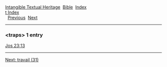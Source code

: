 [Intangible Textual Heritage](../../index)  [Bible](../index) 
[Index](index)   
[t Index](_t_)  
  [Previous](c11738)  [Next](c11740) 

------------------------------------------------------------------------

### &lt;traps&gt; 1 entry

[Jos 23:13](../kjv/jos023.htm#013)  

------------------------------------------------------------------------

[Next: travail (31)](c11740)
